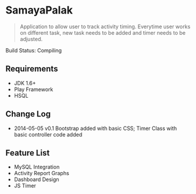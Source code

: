 # SamayaPalak

> Application to allow user to track activity timing. Everytime user works on different task, new task needs to be added and timer needs to be adjusted.

Build Status: Compiling

## Requirements
* JDK 1.6+
* Play Framework
* HSQL

## Change Log
* 2014-05-05  v0.1    Bootstrap added with basic CSS; Timer Class with basic controller code added

## Feature List
* MySQL Integration
* Activity Report Graphs
* Dashboard Design
* JS Timer